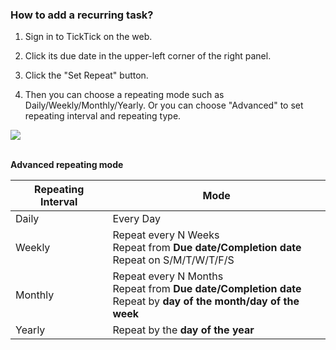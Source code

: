 ### How to add a recurring task?

1. Sign in to TickTick on the web.

2. Click its due date in the upper-left corner of the right panel.

3. Click the "Set Repeat" button.

4. Then you can choose a repeating mode such as Daily/Weekly/Monthly/Yearly. Or you can choose "Advanced" to set repeating interval and repeating type.

![](../../../images/ticktick-web-version/task/2.6.4.png)

<br /> **Advanced repeating mode**

| Repeating Interval | Mode |
| --- | --- |
| Daily | Every Day |
| Weekly | Repeat every N Weeks<br />Repeat from **Due date/Completion date**<br />Repeat on S/M/T/W/T/F/S |
| Monthly | Repeat every N Months<br />Repeat from **Due date/Completion date**<br />Repeat by **day of the month/day of the week** |
| Yearly | Repeat by the **day of the year** |


